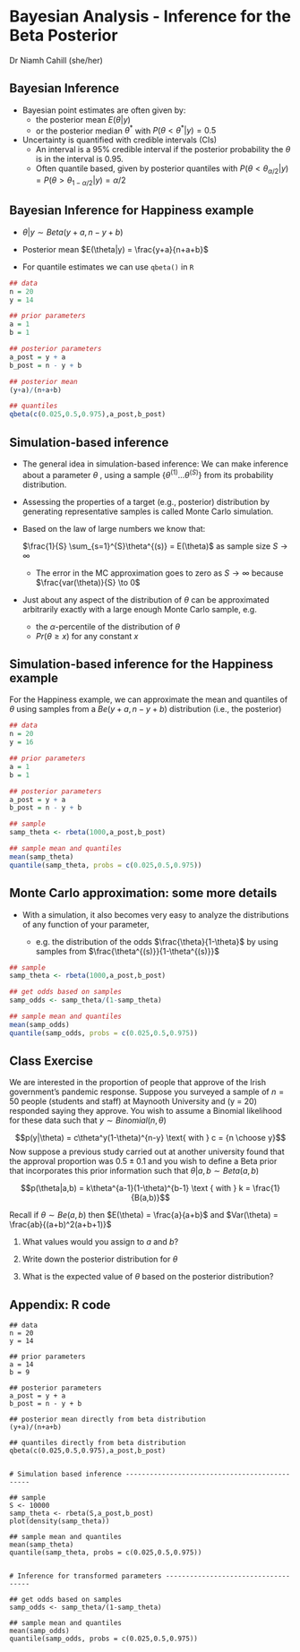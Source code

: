 Bayesian Analysis - Inference for the Beta Posterior
================
Dr Niamh Cahill (she/her)


## Bayesian Inference

-   Bayesian point estimates are often given by:
    -   the posterior mean $E(\theta|y)$
    -   or the posterior median $\theta^*$ with
        $P(\theta < \theta^*|y) = 0.5$
-   Uncertainty is quantified with credible intervals (CIs)
    -   An interval is a 95% credible interval if the posterior
        probability the $\theta$ is in the interval is 0.95.
    -   Often quantile based, given by posterior quantiles with
        $P(\theta < \theta_{\alpha/2}|y) = P(\theta > \theta_{1-\alpha/2}|y) = \alpha/2$

## Bayesian Inference for Happiness example

-   $\theta|y \sim Beta(y+a,n-y+b)$

-   Posterior mean $E(\theta|y) = \frac{y+a}{n+a+b}$

-   For quantile estimates we can use `qbeta()` in `R`

``` r
## data 
n = 20
y = 14

## prior parameters
a = 1
b = 1

## posterior parameters
a_post = y + a
b_post = n - y + b

## posterior mean
(y+a)/(n+a+b)

## quantiles
qbeta(c(0.025,0.5,0.975),a_post,b_post)
```

## Simulation-based inference

-   The general idea in simulation-based inference: We can make
    inference about a parameter $\theta$ , using a sample
    $\{\theta^{(1)}\ldots\theta^{(S)}\}$ from its probability
    distribution.

-   Assessing the properties of a target (e.g., posterior) distribution
    by generating representative samples is called Monte Carlo
    simulation.

-   Based on the law of large numbers we know that:

    $\frac{1}{S} \sum_{s=1}^{S}\theta^{(s)} = E(\theta)$ as sample size
    $S \to \infty$

    -   The error in the MC approximation goes to zero as $S \to \infty$
        because $\frac{var(\theta)}{S} \to 0$

-   Just about any aspect of the distribution of $\theta$ can be
    approximated arbitrarily exactly with a large enough Monte Carlo
    sample, e.g.

    -   the $\alpha$-percentile of the distribution of $\theta$
    -   $Pr(\theta \geq x)$ for any constant $x$

## Simulation-based inference for the Happiness example

For the Happiness example, we can approximate the mean and quantiles of
$\theta$ using samples from a $Be(y+a,n-y+b)$ distribution (i.e., the
posterior)

``` r
## data 
n = 20
y = 16

## prior parameters
a = 1
b = 1

## posterior parameters
a_post = y + a
b_post = n - y + b

## sample 
samp_theta <- rbeta(1000,a_post,b_post)

## sample mean and quantiles
mean(samp_theta)
quantile(samp_theta, probs = c(0.025,0.5,0.975))
```

## Monte Carlo approximation: some more details

-   With a simulation, it also becomes very easy to analyze the
    distributions of any function of your parameter,

    -   e.g. the distribution of the odds $\frac{\theta}{1-\theta}$ by
        using samples from $\frac{\theta^{(s)}}{1-\theta^{(s)}}$

``` r
## sample 
samp_theta <- rbeta(1000,a_post,b_post)

## get odds based on samples
samp_odds <- samp_theta/(1-samp_theta)

## sample mean and quantiles
mean(samp_odds)
quantile(samp_odds, probs = c(0.025,0.5,0.975))
```

## Class Exercise

We are interested in the proportion of people that approve of the Irish
government’s pandemic response. Suppose you surveyed a sample of
$n = 50$ people (students and staff) at Maynooth University and (y = 20)
responded saying they approve. You wish to assume a Binomial likelihood
for these data such that $y \sim Binomial(n, \theta)$

$$p(y|\theta) = c\theta^y(1-\theta)^{n-y} \text{ with } c = {n \choose y}$$
Now suppose a previous study carried out at another university found
that the approval proportion was $0.5 \pm 0.1$ and you wish to define a
Beta prior that incorporates this prior information such that
$\theta|a,b \sim Beta(a,b)$

$$p(\theta|a,b) = k\theta^{a-1}(1-\theta)^{b-1} \text { with } k =  \frac{1}{B(a,b)}$$

Recall if $\theta \sim Be(a,b)$ then $E(\theta) = \frac{a}{a+b}$ and
$Var(\theta) = \frac{ab}{(a+b)^2(a+b+1)}$

1.  What values would you assign to $a$ and $b$?

2.  Write down the posterior distribution for $\theta$

3.  What is the expected value of $\theta$ based on the posterior
    distribution?

## Appendix: R code

```{r}
## data 
n = 20
y = 14

## prior parameters
a = 14
b = 9

## posterior parameters
a_post = y + a
b_post = n - y + b

## posterior mean directly from beta distribution
(y+a)/(n+a+b)

## quantiles directly from beta distribution
qbeta(c(0.025,0.5,0.975),a_post,b_post)


# Simulation based inference ----------------------------------------------

## sample 
S <- 10000
samp_theta <- rbeta(S,a_post,b_post)
plot(density(samp_theta))

## sample mean and quantiles
mean(samp_theta)
quantile(samp_theta, probs = c(0.025,0.5,0.975))


# Inference for transformed parameters ------------------------------------

## get odds based on samples
samp_odds <- samp_theta/(1-samp_theta)

## sample mean and quantiles
mean(samp_odds)
quantile(samp_odds, probs = c(0.025,0.5,0.975))
```
